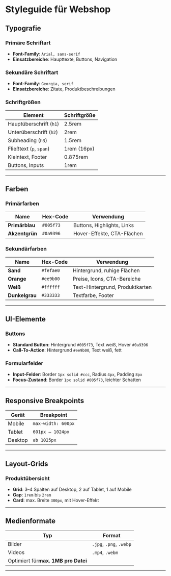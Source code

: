 #  Styleguide für Webshop

## Typografie

### **Primäre Schriftart**
- **Font-Family**: `Arial, sans-serif`
- **Einsatzbereiche**: Haupttexte, Buttons, Navigation

### **Sekundäre Schriftart** 
- **Font-Family**: `Georgia, serif`
- **Einsatzbereiche**: Zitate, Produktbeschreibungen

### **Schriftgrößen**
| Element              | Schriftgröße |
|----------------------|--------------|
| Hauptüberschrift (`h1`)   | 2.5rem        |
| Unterüberschrift (`h2`)   | 2rem          |
| Subheading (`h3`)         | 1.5rem        |
| Fließtext (`p`, `span`)   | 1rem (16px)   |
| Kleintext, Footer         | 0.875rem      |
| Buttons, Inputs           | 1rem          |

---

## Farben

### **Primärfarben**
| Name         | Hex-Code  | Verwendung                          |
|--------------|-----------|-------------------------------------|
| **Primärblau** | `#005f73` | Buttons, Highlights, Links          |
| **Akzentgrün** | `#0a9396` | Hover-Effekte, CTA-Flächen          |

### **Sekundärfarben**
| Name         | Hex-Code  | Verwendung                          |
|--------------|-----------|-------------------------------------|
| **Sand**     | `#fefae0` | Hintergrund, ruhige Flächen         |
| **Orange**   | `#ee9b00` | Preise, Icons, CTA-Bereiche         |
| **Weiß**     | `#ffffff` | Text-Hintergrund, Produktkarten     |
| **Dunkelgrau**| `#333333` | Textfarbe, Footer                   |

---

## UI-Elemente

### Buttons
- **Standard Button**: Hintergrund `#005f73`, Text weiß, Hover `#0a9396`
- **Call-To-Action**: Hintergrund `#ee9b00`, Text weiß, fett

### Formularfelder
- **Input-Felder**: Border `1px solid #ccc`, Radius `4px`, Padding `8px`
- **Focus-Zustand**: Border `1px solid #005f73`, leichter Schatten

---

## Responsive Breakpoints

| Gerät      | Breakpoint     |
|------------|----------------|
| Mobile     | `max-width: 600px` |
| Tablet     | `601px – 1024px` |
| Desktop    | `ab 1025px`       |

---

##  Layout-Grids

### Produktübersicht
- **Grid**: 3–4 Spalten auf Desktop, 2 auf Tablet, 1 auf Mobile
- **Gap**: `1rem` bis `2rem`
- **Card**: max. Breite `300px`, mit Hover-Effekt

---

## Medienformate

| Typ     | Format           |
|---------|------------------|
| Bilder  | `.jpg`, `.png`, `.webp` |
| Videos  | `.mp4`, `.webm`  |
| Optimiert für**max. 1MB pro Datei**

---



